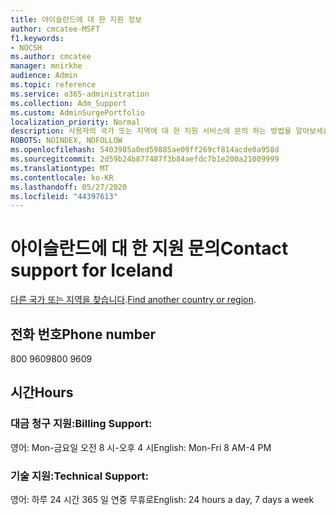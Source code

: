 ```yaml
---
title: 아이슬란드에 대 한 지원 정보
author: cmcatee-MSFT
f1.keywords:
- NOCSH
ms.author: cmcatee
manager: mnirkhe
audience: Admin
ms.topic: reference
ms.service: o365-administration
ms.collection: Adm_Support
ms.custom: AdminSurgePortfolio
localization_priority: Normal
description: 사용자의 국가 또는 지역에 대 한 지원 서비스에 문의 하는 방법을 알아보세요.
ROBOTS: NOINDEX, NOFOLLOW
ms.openlocfilehash: 5403985a0ed59885ae09ff269cf814acde0a958d
ms.sourcegitcommit: 2d59b24b877487f3b84aefdc7b1e200a21009999
ms.translationtype: MT
ms.contentlocale: ko-KR
ms.lasthandoff: 05/27/2020
ms.locfileid: "44397613"
---
```

# <a name="contact-support-for-iceland"></a><span data-ttu-id="17b07-103">아이슬란드에 대 한 지원 문의</span><span class="sxs-lookup"><span data-stu-id="17b07-103">Contact support for Iceland</span></span>

<span data-ttu-id="17b07-104">[다른 국가 또는 지역을 찾습니다](../contact-support-for-business-products.md).</span><span class="sxs-lookup"><span data-stu-id="17b07-104">[Find another country or region](../contact-support-for-business-products.md).</span></span>

## <a name="phone-number"></a><span data-ttu-id="17b07-105">전화 번호</span><span class="sxs-lookup"><span data-stu-id="17b07-105">Phone number</span></span>
<span data-ttu-id="17b07-106">800 9609</span><span class="sxs-lookup"><span data-stu-id="17b07-106">800 9609</span></span>

## <a name="hours"></a><span data-ttu-id="17b07-107">시간</span><span class="sxs-lookup"><span data-stu-id="17b07-107">Hours</span></span>
### <a name="billing-support"></a><span data-ttu-id="17b07-108">대금 청구 지원:</span><span class="sxs-lookup"><span data-stu-id="17b07-108">Billing Support:</span></span>

<span data-ttu-id="17b07-109">영어: Mon-금요일 오전 8 시-오후 4 시</span><span class="sxs-lookup"><span data-stu-id="17b07-109">English: Mon-Fri 8 AM-4 PM</span></span>

### <a name="technical-support"></a><span data-ttu-id="17b07-110">기술 지원:</span><span class="sxs-lookup"><span data-stu-id="17b07-110">Technical Support:</span></span>

<span data-ttu-id="17b07-111">영어: 하루 24 시간 365 일 연중 무휴로</span><span class="sxs-lookup"><span data-stu-id="17b07-111">English: 24 hours a day, 7 days a week</span></span>
